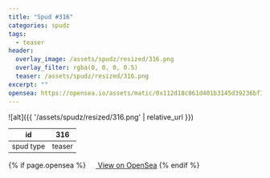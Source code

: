 ```yaml
---
title: "Spud #316"
categories: spudz
tags:
  - teaser
header:
  overlay_image: /assets/spudz/resized/316.png
  overlay_filter: rgba(0, 0, 0, 0.5)
  teaser: /assets/spudz/resized/316.png
excerpt: ""
opensea: https://opensea.io/assets/matic/0x112d18c861d401b3145d39236bf149f01e18beed/316
---
```

![alt]({{ '/assets/spudz/resized/316.png' | relative_url }})

| id | 316 |
|-|-|
| spud type | teaser |

{% if page.opensea %}
<a href="{{page.opensea}}" class="btn btn--info" onclick="window.open(this.href, '_blank'); return false;"><img src="/assets/images/opensea.svg" width="16px"><span>  View on OpenSea</span></a>
{% endif %}
